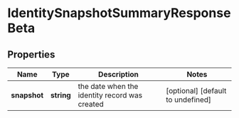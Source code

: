 # IdentitySnapshotSummaryResponseBeta

## Properties

Name | Type | Description | Notes
------------ | ------------- | ------------- | -------------
**snapshot** | **string** | the date when the identity record was created | [optional] [default to undefined]

